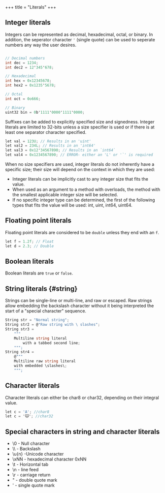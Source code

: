 +++
title = "Literals"
+++

## Integer literals

Integers can be represented as decimal, hexadecimal, octal, or binary. In addition, the seperator character `'` (single quote) can be used to seperate numbers any way the user desires.

```C#

// Decimal numbers
int dec = 1234;
int dec2 = 12'345'678;

// Hexadecimal
int hex = 0x12345678;
int hex2 = 0x1235'5678;

// Octal
int oct = 0o666;

// Binary
uint32 bin = 0b'1111'0000'1111'0000;
```

Suffixes can be added to explicitly specified size and signedness. Integer literals are limited to 32-bits unless a size specifier is used or if there is at least one separator character specified.

```C#
let val = 123U; // Results in an 'uint'
let val2 = 234L; // Results in an 'int64'
let val3 = 0x12'34567890; // Results in an `int64`
let val4 = 0x1234567890; // ERROR- either an 'L' or '`' is required
```

When no size specifiers are used, integer literals do not inherently have a specific size; their size will depend on the context in which they are used:

* Integer literals can be implicitly cast to any integer size that fits the value.
* When used as an argument to a method with overloads, the method with the smallest applicable integer size will be selected.
* If no specific integer type can be determined, the first of the following types that fits the value will be used: int, uint, int64, uint64.


## Floating point literals

Floating point literals are considered to be `double` unless they end with an `f`.

```C#
let f = 1.2f; // Float
let d = 2.3; // Double
```

## Boolean literals

Boolean literals are `true` or `false`.

## String literals {#string}

Strings can be single-line or multi-line, and raw or escaped. Raw strings allow embedding the backslash character without it being interpreted the start of a "special character" sequence.

```C#
String str = "Normal string";
String str2 = @"Raw string with \ slashes";
String str3 = 
	"""
	Multiline string literal
		with a tabbed second line;
	""";
String str4 = 
	@"""
	Multiline raw string literal
	with embedded \slashes\;
	""";
```

## Character literals

Character literals can either be char8 or char32, depending on their integral value.

```C#
let c = 'A'; //char8
let c = '🐱'; //char32 
```

## Special characters in string and character literals

* \0 - Null character
* \\\\ - Backslash
* \u{n} -Unicode character
* \xNN - hexadecimal character 0xNN
* \t - Horizontal tab
* \n - line feed
* \r - carriage return
* \" - double quote mark
* \' - single quote mark